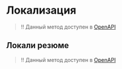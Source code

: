 # Локализация

> !! Данный метод доступен в [OpenAPI](https://api.hh.ru/openapi/redoc#tag/Spravochniki/paths/~1locales/get)

## Локали резюме

> !! Данный метод доступен в [OpenAPI](https://api.hh.ru/openapi/redoc#tag/Spravochniki/paths/~1locales~1resume/get)
> 